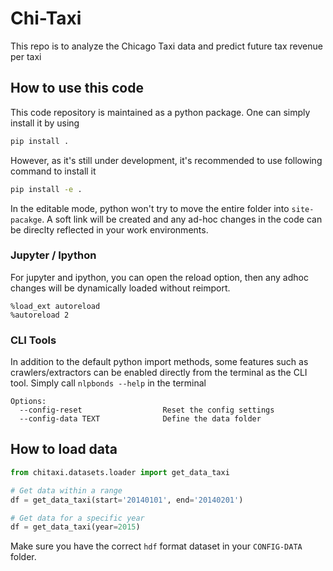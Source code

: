 # Chi-Taxi
This repo is to analyze the Chicago Taxi data and predict future tax revenue per taxi

## How to use this code

This code repository is maintained as a python package. One can simply install it by using

``` bash
pip install .
```

However, as it's still under development, it's recommended to use following command to install it

``` bash
pip install -e .
```

In the editable mode, python won't try to move the entire folder into `site-pacakge`. A soft link will be created and any ad-hoc changes in the code can be direclty reflected in your work environments.

### Jupyter / Ipython

For jupyter and ipython, you can open the reload option, then any adhoc changes will be dynamically loaded without reimport.

```
%load_ext autoreload
%autoreload 2
```

### CLI Tools

In addition to the default python import methods, some features such as crawlers/extractors can be enabled directly from the terminal as the CLI tool. Simply call `nlpbonds --help` in the terminal

```
Options:
  --config-reset                  Reset the config settings
  --config-data TEXT              Define the data folder
```

## How to load data

``` python
from chitaxi.datasets.loader import get_data_taxi

# Get data within a range
df = get_data_taxi(start='20140101', end='20140201')

# Get data for a specific year
df = get_data_taxi(year=2015)
```

Make sure you have the correct `hdf` format dataset in your `CONFIG-DATA` folder.